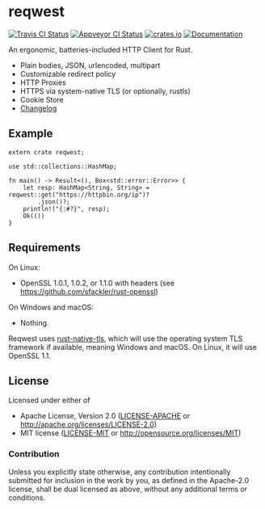 # reqwest

[![Travis CI Status](https://travis-ci.org/seanmonstar/reqwest.svg?branch=master)](https://travis-ci.org/seanmonstar/reqwest)
[![Appveyor CI Status](https://ci.appveyor.com/api/projects/status/9ol6jcamwdcxq9gr/branch/master?svg=true)](https://ci.appveyor.com/project/seanmonstar/reqwest)
[![crates.io](https://img.shields.io/crates/v/reqwest.svg)](https://crates.io/crates/reqwest)
[![Documentation](https://docs.rs/reqwest/badge.svg)](https://docs.rs/reqwest)

An ergonomic, batteries-included HTTP Client for Rust.

- Plain bodies, JSON, urlencoded, multipart
- Customizable redirect policy
- HTTP Proxies
- HTTPS via system-native TLS (or optionally, rustls)
- Cookie Store
- [Changelog](CHANGELOG.md)

## Example

```rust,no_run
extern crate reqwest;

use std::collections::HashMap;

fn main() -> Result<(), Box<std::error::Error>> {
    let resp: HashMap<String, String> = reqwest::get("https://httpbin.org/ip")?
        .json()?;
    println!("{:#?}", resp);
    Ok(())
}
```

## Requirements

On Linux:

- OpenSSL 1.0.1, 1.0.2, or 1.1.0 with headers (see https://github.com/sfackler/rust-openssl)

On Windows and macOS:

- Nothing.

Reqwest uses [rust-native-tls](https://github.com/sfackler/rust-native-tls), which will use the operating system TLS framework if available, meaning Windows and macOS. On Linux, it will use OpenSSL 1.1.


## License

Licensed under either of

- Apache License, Version 2.0 ([LICENSE-APACHE](LICENSE-APACHE) or http://apache.org/licenses/LICENSE-2.0)
- MIT license ([LICENSE-MIT](LICENSE-MIT) or http://opensource.org/licenses/MIT)

### Contribution

Unless you explicitly state otherwise, any contribution intentionally submitted for inclusion in the work by you, as defined in the Apache-2.0 license, shall be dual licensed as above, without any additional terms or conditions.

